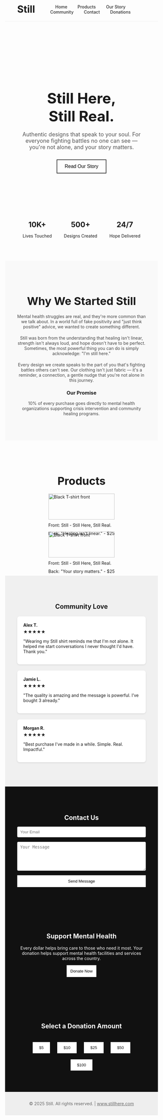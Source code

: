 <!DOCTYPE html>
<html lang="en">
<head>
  <meta charset="UTF-8" />
  <meta name="viewport" content="width=device-width, initial-scale=1.0" />
  <title>Still - Still Here, Still Real</title>
  <style>
    @import url('https://fonts.googleapis.com/css2?family=Great+Vibes&display=swap');

    body {
      font-family: Arial, sans-serif;
      margin: 0;
      padding: 0;
      color: #2d2d2d;
      background-color: #ffffff;
    }
    header {
      display: flex;
      justify-content: space-between;
      align-items: center;
      padding: 20px 40px;
      border-bottom: 1px solid #eee;
    }
    .logo {
      font-family: 'Great Vibes', cursive;
      font-size: 32px;
      font-weight: bold;
    }
    nav a {
      margin: 0 15px;
      text-decoration: none;
      color: #2d2d2d;
      font-weight: 500;
    }
    .hero {
      padding: 100px 40px 60px;
      text-align: center;
    }
    .hero h1 {
      font-size: 48px;
      margin-bottom: 20px;
    }
    .hero p {
      font-size: 18px;
      max-width: 600px;
      margin: 0 auto 30px;
      color: #555;
    }
    .hero button {
      padding: 12px 24px;
      font-size: 16px;
      border: 2px solid #2d2d2d;
      background: none;
      cursor: pointer;
    }
    .stats {
      display: flex;
      justify-content: center;
      gap: 40px;
      margin: 60px 0;
    }
    .stat {
      text-align: center;
    }
    .stat h2 {
      font-size: 24px;
      margin-bottom: 5px;
    }
    .our-story {
      background-color: #f9f9f9;
      padding: 60px 40px;
      text-align: center;
    }
    .our-story h2 {
      font-size: 36px;
      margin-bottom: 20px;
    }
    .our-story p {
      max-width: 700px;
      margin: 0 auto 20px;
      color: #444;
    }
    .products {
      padding: 60px 40px;
      text-align: center;
    }
    .products h2 {
      font-size: 36px;
      margin-bottom: 20px;
    }
    .product-grid {
      display: flex;
      justify-content: center;
      flex-wrap: wrap;
      gap: 40px;
    }
    .product {
      max-width: 250px;
      text-align: left;
    }
    .product img {
      width: 100%;
      max-height: 300px;
      object-fit: cover;
      cursor: pointer;
    }
    .product p {
      margin: 10px 0;
    }
    .community {
      background-color: #f0f0f0;
      padding: 60px 40px;
      text-align: center;
    }
    .review {
      max-width: 600px;
      margin: 20px auto;
      background: white;
      padding: 20px;
      border-radius: 8px;
      box-shadow: 0 2px 5px rgba(0,0,0,0.1);
      text-align: left;
    }
    .review strong {
      display: block;
      margin-bottom: 5px;
    }
    .review-name {
      font-weight: bold;
      margin-bottom: 5px;
    }
    .contact {
      background-color: #111;
      color: white;
      padding: 60px 40px;
      text-align: center;
    }
    .contact form {
      max-width: 500px;
      margin: 0 auto;
      display: flex;
      flex-direction: column;
      gap: 15px;
    }
    .contact input, .contact textarea {
      padding: 10px;
      border: none;
      border-radius: 4px;
    }
    .contact button {
      padding: 12px;
      background-color: white;
      color: black;
      border: none;
      cursor: pointer;
    }
    footer {
      text-align: center;
      padding: 30px;
      background-color: #eee;
      font-size: 14px;
      color: #666;
    }
    .donate-options {
      margin-top: 30px;
    }
    .donate-options button {
      margin: 10px;
      padding: 10px 20px;
      border: 1px solid #fff;
      background-color: #fff;
      color: #111;
      cursor: pointer;
    }
  </style>
  <script>
    function showDonationOptions() {
      document.getElementById('donation-options').scrollIntoView({ behavior: 'smooth' });
    }
    function donateAmount(amount) {
      window.open(`https://www.paypal.com/donate?amount=${amount}`, '_blank');
    }
  </script>
</head>
<body>
  <header>
    <div class="logo">Still</div>
    <nav>
      <a href="#">Home</a>
      <a href="#products">Products</a>
      <a href="#our-story">Our Story</a>
      <a href="#community">Community</a>
      <a href="#contact">Contact</a>
      <a href="#donate">Donations</a>
    </nav>
  </header>

  <section class="hero">
    <h1>Still Here,<br />Still Real.</h1>
    <p>Authentic designs that speak to your soul. For everyone fighting battles no one can see — you're not alone, and your story matters.</p>
    <button onclick="document.getElementById('our-story').scrollIntoView({behavior: 'smooth'})">Read Our Story</button>
  </section>

  <section class="stats">
    <div class="stat">
      <h2>10K+</h2>
      <p>Lives Touched</p>
    </div>
    <div class="stat">
      <h2>500+</h2>
      <p>Designs Created</p>
    </div>
    <div class="stat">
      <h2>24/7</h2>
      <p>Hope Delivered</p>
    </div>
  </section>

  <section class="our-story" id="our-story">
    <h2>Why We Started Still</h2>
    <p>Mental health struggles are real, and they're more common than we talk about. In a world full of fake positivity and "just think positive" advice, we wanted to create something different.</p>
    <p>Still was born from the understanding that healing isn't linear, strength isn't always loud, and hope doesn't have to be perfect. Sometimes, the most powerful thing you can do is simply acknowledge: "I'm still here."</p>
    <p>Every design we create speaks to the part of you that's fighting battles others can't see. Our clothing isn't just fabric — it's a reminder, a connection, a gentle nudge that you're not alone in this journey.</p>
    <h3>Our Promise</h3>
    <p>10% of every purchase goes directly to mental health organizations supporting crisis intervention and community healing programs.</p>
  </section>

  <section class="products" id="products">
    <h2>Products</h2>
    <div class="product-grid">
      <div class="product">
        <a href="/3dview/product1"><img src="https://via.placeholder.com/250x300?text=Shirt+Front+1" alt="Black T-shirt front" /></a>
        <p>Front: Still - Still Here, Still Real.</p>
        <p>Back: "Healing isn't linear." - $25</p>
      </div>
      <div class="product">
        <a href="/3dview/product2"><img src="https://via.placeholder.com/250x300?text=Shirt+Front+2" alt="Black T-shirt front" /></a>
        <p>Front: Still - Still Here, Still Real.</p>
        <p>Back: "Your story matters." - $25</p>
      </div>
    </div>
  </section>

  <section class="community" id="community">
    <h2>Community Love</h2>
    <div class="review">
      <div class="review-name">Alex T.</div>
      <strong>★★★★★</strong>
      <p>"Wearing my Still shirt reminds me that I'm not alone. It helped me start conversations I never thought I'd have. Thank you."</p>
    </div>
    <div class="review">
      <div class="review-name">Jamie L.</div>
      <strong>★★★★★</strong>
      <p>"The quality is amazing and the message is powerful. I’ve bought 3 already."</p>
    </div>
    <div class="review">
      <div class="review-name">Morgan R.</div>
      <strong>★★★★★</strong>
      <p>"Best purchase I've made in a while. Simple. Real. Impactful."</p>
    </div>
  </section>

  <section class="contact" id="contact">
    <h2>Contact Us</h2>
    <form action="mailto:your@email.com" method="POST" enctype="text/plain">
      <input type="email" name="email" placeholder="Your Email" required />
      <textarea name="message" rows="5" placeholder="Your Message" required></textarea>
      <button type="submit">Send Message</button>
    </form>
  </section>

  <section class="contact" id="donate">
    <h2>Support Mental Health</h2>
    <p>Every dollar helps bring care to those who need it most. Your donation helps support mental health facilities and services across the country.</p>
    <button onclick="showDonationOptions()">Donate Now</button>
  </section>

  <section class="contact" id="donation-options">
    <h2>Select a Donation Amount</h2>
    <div class="donate-options">
      <button onclick="donateAmount(5)">$5</button>
      <button onclick="donateAmount(10)">$10</button>
      <button onclick="donateAmount(25)">$25</button>
      <button onclick="donateAmount(50)">$50</button>
      <button onclick="donateAmount(100)">$100</button>
    </div>
  </section>

  <footer>
    &copy; 2025 Still. All rights reserved. | <a href="#" style="color: #666; text-decoration: underline;">www.stillhere.com</a>
  </footer>
</body>
</html>
